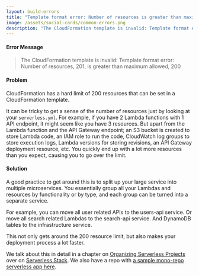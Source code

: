 ```yaml
---
layout: build-errors
title: "Template format error: Number of resources is greater than maximum allowed"
image: /assets/social-cards/common-errors.png
description: "The CloudFormation template is invalid: Template format error: Number of resources, 201, is greater than maximum allowed, 200"
---
```


#### Error Message

> The CloudFormation template is invalid: Template format error: Number of resources, 201, is greater than maximum allowed, 200


#### Problem

CloudFormation has a hard limit of 200 resources that can be set in a CloudFormation template.

It can be tricky to get a sense of the number of resources just by looking at your `serverless.yml`. For example, if you have 2 Lambda functions with 1 API endpoint, it might seem like you have 3 resources. But apart from the Lambda function and the API Gateway endpoint; an S3 bucket is created to store Lambda code, an IAM role to run the code, CloudWatch log groups to store execution logs, Lambda versions for storing revisions, an API Gateway deployment resource, etc. You quickly end up with a lot more resources than you expect, causing you to go over the limit.

#### Solution

A good practice to get around this is to split up your large service into multiple microservices. You essentially group all your Lambdas and resources by functionality or by type, and each group can be turned into a separate service.

For example, you can move all user related APIs to the users-api service. Or move all search related Lambdas to the search-api service. And DynamoDB tables to the infrastructure service.

This not only gets around the 200 resource limit, but also makes your deployment process a lot faster.

We talk about this in detail in a chapter on [Organizing Serverless Projects](https://serverless-stack.com/chapters/organizing-serverless-projects.html) over on [Serverless Stack](https://serverless-stack.com). We also have a repo with [a sample mono-repo serverless app here](https://github.com/AnomalyInnovations/serverless-stack-demo-mono-api).
